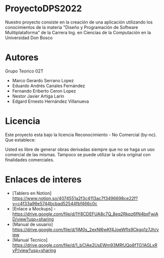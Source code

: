 # ProyectoDPS2022
Nuestro proyecto consiste en la creación de una aplicación utilizando los conocimientos de la materia "Diseño y Programación de Software Mulitiplataforma"  de la Carrera Ing. en Ciencias de la Computación en la Universidad Don Bosco


# Autores 
Grupo Teorico 02T
* Marco Gerardo Serrano Lopez 
* Eduardo Andrés Canales Fernández
* Fernando Eriberto Ceron Lopez 
* Nestor Javier Artiga Larin 
* Edgard Ernesto Hernández Villanueva 

# Licencia
Este proyecto esta bajo la licencia Reconocimiento - No Comercial (by-nc). Que establece:

Usted es libre de generar obras derivadas siempre que no se haga un uso comercial de las mismas. Tampoco se puede utilizar la obra original con finalidades comerciales.

# Enlaces de interes
* [Tablero en Notion] https://www.notion.so/4074551a2f3c4113ac7f3496698ce22f?v=c4f33a96e5744bcbad52544fbf466c0c                                                         
* [Enlace a Mockups] - https://drive.google.com/file/d/1Y8CDEFUA8c7Q_8eq2Rkpz6fN4bxFwjAD/view?usp=sharing
* [Manual de usuario] https://drive.google.com/file/d/1jM0s_2exNl6wKf4JoeWfIs9Ckgq1z7Jh/view
* [Manual Tecnico] https://drive.google.com/file/d/1_bCIAe2UsEWm93MRfJQp8fTG1AGLxRyP/view?usp=sharing

